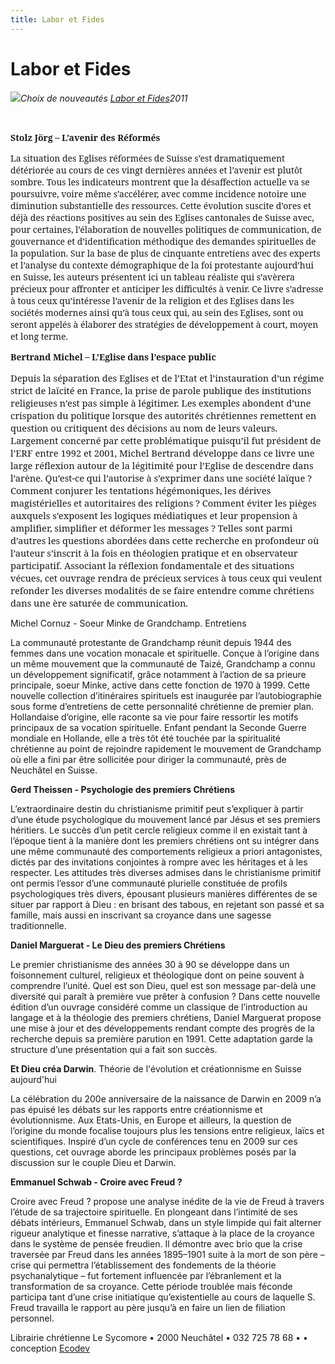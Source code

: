 ```yaml
---
title: Labor et Fides
---
```


Labor et Fides
==============

<span style="font-style: italic;">![](/images/logo.jpg)Choix de nouveautés [Labor et Fides](http://www.laboretfides.com/?cat=new)2011</span>

 

<span style="font-family:&quot;Georgia&quot;,&quot;serif&quot;; mso-bidi-font-family:Arial"><span style="font-weight: bold;">Stolz Jörg – L’avenir des Réformés</span></span>

<span style="font-family:&quot;Georgia&quot;,&quot;serif&quot;; mso-bidi-font-family:Arial">La situation des Eglises réformées de Suisse s’est dramatiquement détériorée au cours de ces vingt dernières années et l’avenir est plutôt sombre. Tous les indicateurs montrent que la désaffection actuelle va se poursuivre, voire même s’accélérer, avec comme incidence notoire une diminution substantielle des ressources. Cette évolution suscite d’ores et déjà des réactions positives au sein des Eglises cantonales de Suisse avec, pour certaines, l’élaboration de nouvelles politiques de communication, de gouvernance et d’identification méthodique des demandes spirituelles de la population. Sur la base de plus de cinquante entretiens avec des experts et l’analyse du contexte démographique de la foi protestante aujourd’hui en Suisse, les auteurs présentent ici un tableau réaliste qui s’avèrera précieux pour affronter et anticiper les difficultés à venir. Ce livre s’adresse à tous ceux qu’intéresse l’avenir de la religion et des Eglises dans les sociétés modernes ainsi qu’à tous ceux qui, au sein des Eglises, sont ou seront appelés à élaborer des stratégies de développement à court, moyen et long terme.</span>

<span style="font-family:&quot;Georgia&quot;,&quot;serif&quot;; mso-bidi-font-family:Arial"><span style="font-weight: bold;">Bertrand Michel – L’Eglise dans l’espace public</span></span>

<span style="font-size:11.0pt;font-family:&quot;Georgia&quot;,&quot;serif&quot;; mso-bidi-font-family:Arial">Depuis la séparation des Eglises et de l’Etat et l’instauration d’un régime strict de laïcité en France, la prise de parole publique des institutions religieuses n’est pas simple à légitimer. Les exemples abondent d’une crispation du politique lorsque des autorités chrétiennes remettent en question ou critiquent des décisions au nom de leurs valeurs. Largement concerné par cette problématique puisqu’il fut président de l’ERF entre 1992 et 2001, Michel Bertrand développe dans ce livre une large réflexion autour de la légitimité pour l’Eglise de descendre dans l’arène. Qu’est-ce qui l’autorise à s’exprimer dans une société laïque ? Comment conjurer les tentations hégémoniques, les dérives magistérielles et autoritaires des religions ? Comment éviter les pièges auxquels s’exposent les logiques médiatiques et leur propension à amplifier, simplifier et déformer les messages ? Telles sont parmi d’autres les questions abordées dans cette recherche en profondeur où l’auteur s’inscrit à la fois en théologien pratique et en observateur participatif. Associant la réflexion fondamentale et des situations vécues, cet ouvrage rendra de précieux services à tous ceux qui veulent refonder les diverses modalités de se faire entendre comme chrétiens dans une ère saturée de communication.</span>

Michel Cornuz - Soeur Minke de Grandchamp. Entretiens

La communauté protestante de Grandchamp réunit depuis 1944 des femmes dans une vocation monacale et spirituelle. Conçue à l’origine dans un même mouvement que la communauté de Taizé, Grandchamp a connu un développement significatif, grâce notamment à l’action de sa prieure principale, soeur Minke, active dans cette fonction de 1970 à 1999. Cette nouvelle collection d’itinéraires spirituels est inaugurée par l’autobiographie sous forme d’entretiens de cette personnalité chrétienne de premier plan. Hollandaise d’origine, elle raconte sa vie pour faire ressortir les motifs principaux de sa vocation spirituelle. Enfant pendant la Seconde Guerre mondiale en Hollande, elle a très tôt été touchée par la spiritualité chrétienne au point de rejoindre rapidement le mouvement de Grandchamp où elle a fini par être sollicitée pour diriger la communauté, près de Neuchâtel en Suisse.

<span style="font-weight: bold;">Gerd </span><span style="font-weight: bold;">Theissen - Psychologie des premiers Chrétiens</span>

L’extraordinaire destin du christianisme primitif peut s’expliquer à partir d’une étude psychologique du mouvement lancé par Jésus et ses premiers héritiers. Le succès d’un petit cercle religieux comme il en existait tant à l’époque tient à la manière dont les premiers chrétiens ont su intégrer dans une même communauté des comportements religieux a priori antagonistes, dictés par des invitations conjointes à rompre avec les héritages et à les respecter. Les attitudes très diverses admises dans le christianisme primitif ont permis l’essor d’une communauté plurielle constituée de profils psychologiques très divers, épousant plusieurs manières différentes de se situer par rapport à Dieu : en brisant des tabous, en rejetant son passé et sa famille, mais aussi en inscrivant sa croyance dans une sagesse traditionnelle.

<span style="font-weight: bold;">Daniel </span><span style="font-weight: bold;">Marguerat - Le Dieu des premiers Chrétiens</span>

Le premier christianisme des années 30 à 90 se développe dans un foisonnement culturel, religieux et théologique dont on peine souvent à comprendre l’unité. Quel est son Dieu, quel est son message par-delà une diversité qui paraît à première vue prêter à confusion ? Dans cette nouvelle édition d’un ouvrage considéré comme un classique de l’introduction au langage et à la théologie des premiers chrétiens, Daniel Marguerat propose une mise à jour et des développements rendant compte des progrès de la recherche depuis sa première parution en 1991. Cette adaptation garde la structure d’une présentation qui a fait son succès.

<span style="font-weight: bold;">Et Dieu créa Darwin</span>. Théorie de l'évolution et créationnisme en Suisse aujourd'hui

La célébration du 200e anniversaire de la naissance de Darwin en 2009 n’a pas épuisé les débats sur les rapports entre créationnisme et évolutionnisme. Aux Etats-Unis, en Europe et ailleurs, la question de l’origine du monde focalise toujours plus les tensions entre religieux, laïcs et scientifiques. Inspiré d’un cycle de conférences tenu en 2009 sur ces questions, cet ouvrage aborde les principaux problèmes posés par la discussion sur le couple Dieu et Darwin.

<span style="font-weight: bold;">Emmanuel Schwab - Croire avec Freud ?</span>

Croire avec Freud ? propose une analyse inédite de la vie de Freud à travers l’étude de sa trajectoire spirituelle. En plongeant dans l’intimité de ses débats intérieurs, Emmanuel Schwab, dans un style limpide qui fait alterner rigueur analytique et finesse narrative, s’attaque à la place de la croyance dans le système de pensée freudien. Il démontre avec brio que la crise traversée par Freud dans les années 1895–1901 suite à la mort de son père – crise qui permettra l’établissement des fondements de la théorie psychanalytique – fut fortement influencée par l’ébranlement et la transformation de sa croyance. Cette période troublée mais féconde participa tant d’une crise initiatique qu’existentielle au cours de laquelle S. Freud travailla le rapport au père jusqu’à en faire un lien de filiation personnel.

Librairie chrétienne Le Sycomore • 2000 Neuchâtel • 032 725 78 68 •
• conception [Ecodev](http://ecodev.ch)
